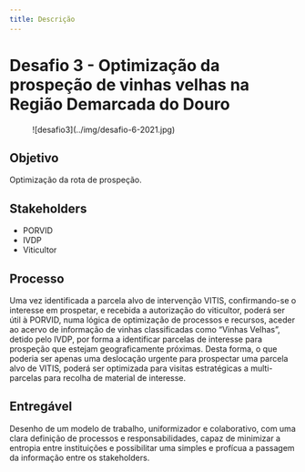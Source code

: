```yaml
---
title: Descrição
---
```


# Desafio 3 - Optimização da prospeção de vinhas velhas na Região Demarcada do Douro

<figure markdown> 
  ![desafio3](../img/desafio-6-2021.jpg)
</figure>

## Objetivo 
Optimização da rota de prospeção.

## Stakeholders

+ PORVID
+ IVDP
+ Viticultor

## Processo

Uma vez identificada a parcela alvo de intervenção VITIS, confirmando-se o interesse em prospetar, e recebida a autorização do viticultor, poderá ser útil à PORVID, numa lógica de optimização de processos e recursos, aceder ao acervo de informação de vinhas classificadas como “Vinhas Velhas”, detido pelo IVDP, por forma a identificar parcelas de interesse para prospeção que estejam geograficamente próximas. Desta forma, o que poderia ser apenas uma deslocação urgente para prospectar uma parcela alvo de VITIS, poderá ser optimizada para visitas estratégicas a multi-parcelas para recolha de material de interesse.

## Entregável

Desenho de um modelo de trabalho, uniformizador e colaborativo, com uma clara definição de processos e responsabilidades, capaz de minimizar a entropia entre instituições e possibilitar uma simples e profícua a passagem da informação entre os stakeholders.
